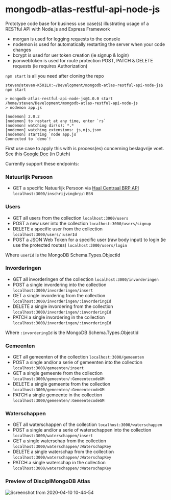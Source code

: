 # mongodb-atlas-restful-api-node-js
Prototype code base for business use case(s) illustrating usage of a RESTful API with Node.js and Express Framework

- morgan is used for logging requests to the console
- nodemon is used for automatically restarting the server when your code changes
- bcrypt is used for uer token creation (ie signup & login)
- jsonwebtoken is used for route protection POST, PATCH & DELETE requests (ie requires Authorization)

`npm start` is all you need after cloning the repo

```
steven@steven-K501LX:~/Development/mongodb-atlas-restful-api-node-js$ npm start

> mongodb-atlas-restful-api-node-js@1.0.0 start /home/steven/Development/mongodb-atlas-restful-api-node-js
> nodemon app.js

[nodemon] 2.0.2
[nodemon] to restart at any time, enter `rs`
[nodemon] watching dir(s): *.*
[nodemon] watching extensions: js,mjs,json
[nodemon] starting `node app.js`
Connected to `demo`!

```

First use case to apply this with is process(es) concerning beslagvrije voet. See this [Google Doc](https://docs.google.com/document/d/1WwMV-4PNYnkiR3LTojHhvF5ZQY_YsWHdQPLP_F5iSW8/edit?usp=sharing) (in Dutch)

Currently support these endpoints:
### Natuurlijk Persoon
- GET a specific Natuurlijk Persoon via [Haal Centraal BRP API](https://github.com/VNG-Realisatie/Haal-Centraal-BRP-bevragen/blob/master/docs/getting-started.md)
`localhost:3000/inschrijvingbrp/:BSN`

### Users
- GET all users from the collection
`localhost:3000/users`
- POST a new user into the collection
`localhost:3000/users/signup`
- DELETE a specific user from the collection
`localhost:3000/users/:userId`
- POST a JSON Web Token for a specific user (raw body input) to login (ie use the protected routes)
`localhost:3000/users/login`

Where `userId` is the MongoDB Schema.Types.ObjectId

### Invorderingen
- GET all invorderingen of the collection
`localhost:3000/invorderingen`
- POST a single invordering into the collection
`localhost:3000/invorderingen/insert`
- GET a single invordering from the collection
`localhost:3000/invorderingen/:invorderingId`
- DELETE a single invordering from the collection
`localhost:3000/invorderingen/:invorderingId`
- PATCH a single invordering in the collection
`localhost:3000/invorderingen/:invorderingId`

Where `:invorderingId` is the MongoDB Schema.Types.ObjectId

### Gemeenten
- GET all gemeenten of the collection
`localhost:3000/gemeenten`
- POST a single and/or a serie of gemeenten into the collection
`localhost:3000/gemeenten/insert`
- GET a single gemeente from the collection
`localhost:3000/gemeenten/:GemeentecodeGM`
- DELETE a single gemeente from the collection
`localhost:3000/gemeenten/:GemeentecodeGM`
- PATCH a single gemeente in the collection
`localhost:3000/gemeenten/:GemeentecodeGM`

### Waterschappen
- GET all waterschappen of the collection
`localhost:3000/waterschappen`
- POST a single and/or a serie of waterschappen into the collection
`localhost:3000/waterschappen/insert`
- GET a single waterschap from the collection
`localhost:3000/waterschappen/:WaterschapKey`
- DELETE a single waterschap from the collection
`localhost:3000/waterschappen/:WaterschapKey`
- PATCH a single waterschap in the collection
`localhost:3000/waterschappen/:WaterschapKey`

### Preview of DisciplMongoDB Atlas
![Screenshot from 2020-04-10 10-44-54](https://user-images.githubusercontent.com/25812095/78977434-6e689280-7b18-11ea-81da-fd4789d2ba1a.png)
